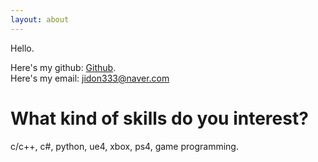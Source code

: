```yaml
---
layout: about
---
```


Hello.

Here's my github: [Github](https://github.com/jidon333).  
Here's my email: jidon333@naver.com

# What kind of skills do you interest?
c/c++, c#, python, ue4, xbox, ps4, game programming. 


